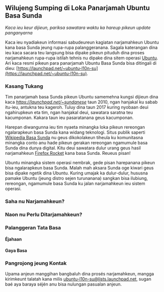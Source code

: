 ## Wilujeng Sumping di Loka Panarjamah Ubuntu Basa Sunda
_Kaca ieu keur dijieun, pariksa sawatara waktu ka hareup pikeun update panganyarna_

Kaca ieu nyadiakeun informasi sabudeureun kagiatan narjamahkeun Ubuntu kana basa Sunda jeung rupa-rupa palanggeranana. Sagala katerangan dina ieu kaca sacara teu langsung bisa dipake pikeun pituduh dina proses narjamahkeun rupa-rupa istilah tehnis nu dipake dina sitem operasi [Ubuntu](https://ubuntu.com/). Ari kaca resmi pikeun para panarjamah Ubuntu Basa Sunda bisa ditingali di dieu: [https://launchpad.net/~ubuntu-l10n-su](https://launchpad.net/~ubuntu-l10n-su). 

### Kasang Tukang
Tim panarjamah basa Sunda pikeun Ubuntu samemehna kungsi dijieun dina kaca _https://launchpad.net/~sundanese_ taun 2010, ngan hanjakal ku sabab itu-ieu, antukna teu kageroh. Tuluy dina taun 2017 kuring nyobaan deui ngahirupkeun eta tim, ngan hanjakal deui, sawatara saratna teu kacumponan. Kakara taun ieu pasaratanana geus kacumponan. 

Harepan diwangunna ieu tim nyaeta minangka loka pikeun rereongan ngalarapkeun basa Sunda kana widang teknologi. Situs publik saperti [Wikipedia Basa Sunda](https://su.wikipedia.org) nu geus dikokolakeun tiheula ku komunitasna minangka conto anu hade pikeun gerakan rereongan ngamumule basa Sunda dina dunya digital. Kitu deui sawatara dulur urang geus hasil narjamahkeun [Firefox Rocket](https://mozilla.or.id/2018/08/13/firefox-rocket-to-be-soon-available-in-javanese-and-sundanese/) kana basa Sunda. Reueus pisan! 

Ubuntu minangka sistem operasi nembrak, gede pisan harepanana pikeun bisa ngalarapkeun basa Sunda. Malah mah aksara Sunda oge kiwari geus bisa dipake ngetik dina Ubuntu. Kuring umajak ka dulur-dulur, hususna pamake Ubuntu (jeung distro sejen turunanana) sangkan bisa ilubiung, rereongan, ngamumule basa Sunda ku jalan narjamahkeun ieu sistem operasi.  

### Saha nu Narjamahkeun?

### Naon nu Perlu Ditarjamahkeun?

### Palanggeran Tata Basa

#### Éjahaan 

#### Gaya Basa


### Pangrojong jeung Kontak
Upama anjeun manggihan bangbaluh dina prosés narjamahkeun, mangga kirimkeunt talatah kana milis [ubuntu-l10n-su@lists.launchpad.net](ubuntu-l10n-su@lists.launchpad.net), sugan baé aya baraya séjén anu bisa nulungan pasualan anjeun.
